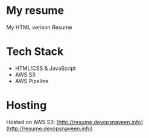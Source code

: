 # My resume
My HTML verison Resume

# Tech Stack
- HTML/CSS & JavaScript
- AWS S3
- AWS Pipeline

# Hosting
Hosted on AWS S3: [http://resume.devopsnaveen.info](http://resume.devopsnaveen.info)
